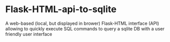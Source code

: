 # Flask-HTML-api-to-sqlite
A web-based (local, but displayed in brower) Flask-HTML interface (API) allowing to quickly execute SQL commands to query a sqlite DB with a user friendly user interface


